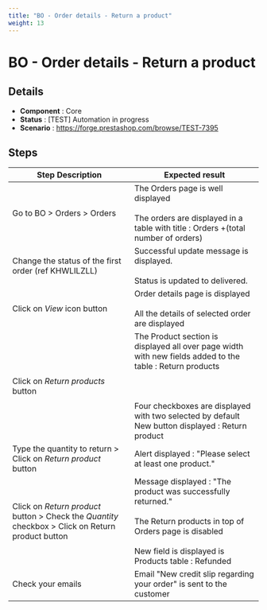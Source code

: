 ```yaml
---
title: "BO - Order details - Return a product"
weight: 13
---
```


# BO - Order details - Return a product
## Details
* **Component** : Core
* **Status** : [TEST] Automation in progress
* **Scenario** : https://forge.prestashop.com/browse/TEST-7395

## Steps
| Step Description | Expected result |
| ----- | ----- |
| Go to BO > Orders > Orders | The Orders page is well displayed<br><br>The orders are displayed in a table with title : Orders +(total number of orders) |
| Change the status of the first order (ref KHWLILZLL) | Successful update message is displayed.<br><br>Status is updated to delivered. |
| Click on *View* icon button | Order details page is displayed<br><br>All the details of selected order are displayed |
| Click on *Return products* button | The Product section is displayed all over page width with new fields added to the table : Return products<br><br><br><br>Four checkboxes are displayed with two selected by default<br>New button displayed : Return product |
| Type the quantity to return > Click on *Return product* button | Alert displayed : "Please select at least one product." |
| Click on *Return product* button > Check the *Quantity* checkbox > Click on Return product button | Message displayed : "The product was successfully returned."<br><br>The Return products in top of Orders page is disabled<br><br>New field is displayed is Products table : Refunded |
| Check your emails | Email "New credit slip regarding your order" is sent to the customer |
